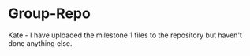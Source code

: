 # Group-Repo

Kate - I have uploaded the milestone 1 files to the repository but haven't done anything else. 
